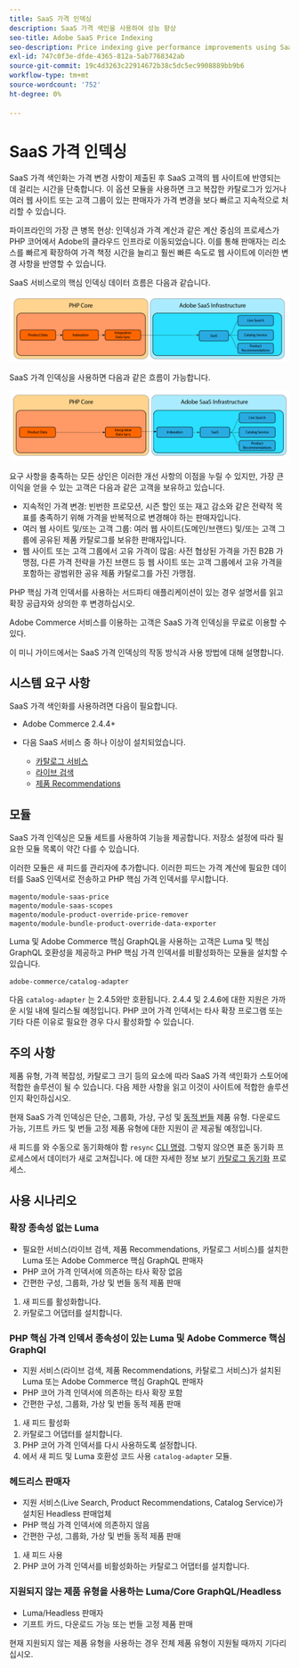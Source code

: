 ```yaml
---
title: SaaS 가격 인덱싱
description: SaaS 가격 색인을 사용하여 성능 향상
seo-title: Adobe SaaS Price Indexing
seo-description: Price indexing give performance improvements using SaaS infrastructure
exl-id: 747c0f3e-dfde-4365-812a-5ab7768342ab
source-git-commit: 19c4d3263c22914672b38c5dc5ec9908889bb9b6
workflow-type: tm+mt
source-wordcount: '752'
ht-degree: 0%

---
```


# SaaS 가격 인덱싱

SaaS 가격 색인화는 가격 변경 사항이 제출된 후 SaaS 고객의 웹 사이트에 반영되는 데 걸리는 시간을 단축합니다. 이 옵션 모듈을 사용하면 크고 복잡한 카탈로그가 있거나 여러 웹 사이트 또는 고객 그룹이 있는 판매자가 가격 변경을 보다 빠르고 지속적으로 처리할 수 있습니다.

파이프라인의 가장 큰 병목 현상: 인덱싱과 가격 계산과 같은 계산 중심의 프로세스가 PHP 코어에서 Adobe의 클라우드 인프라로 이동되었습니다. 이를 통해 판매자는 리소스를 빠르게 확장하여 가격 책정 시간을 늘리고 훨씬 빠른 속도로 웹 사이트에 이러한 변경 사항을 반영할 수 있습니다.

SaaS 서비스로의 핵심 인덱싱 데이터 흐름은 다음과 같습니다.

![기본 데이터 흐름](assets/old_way.png)

SaaS 가격 인덱싱을 사용하면 다음과 같은 흐름이 가능합니다.

![SaaS 가격 인덱싱 데이터 흐름](assets/new_way.png)

요구 사항을 충족하는 모든 상인은 이러한 개선 사항의 이점을 누릴 수 있지만, 가장 큰 이익을 얻을 수 있는 고객은 다음과 같은 고객을 보유하고 있습니다.

* 지속적인 가격 변경: 빈번한 프로모션, 시즌 할인 또는 재고 감소와 같은 전략적 목표를 충족하기 위해 가격을 반복적으로 변경해야 하는 판매자입니다.
* 여러 웹 사이트 및/또는 고객 그룹: 여러 웹 사이트(도메인/브랜드) 및/또는 고객 그룹에 공유된 제품 카탈로그를 보유한 판매자입니다.
* 웹 사이트 또는 고객 그룹에서 고유 가격이 많음: 사전 협상된 가격을 가진 B2B 가맹점, 다른 가격 전략을 가진 브랜드 등 웹 사이트 또는 고객 그룹에서 고유 가격을 포함하는 광범위한 공유 제품 카탈로그를 가진 가맹점.

PHP 핵심 가격 인덱서를 사용하는 서드파티 애플리케이션이 있는 경우 설명서를 읽고 확장 공급자와 상의한 후 변경하십시오.

Adobe Commerce 서비스를 이용하는 고객은 SaaS 가격 인덱싱을 무료로 이용할 수 있다.

이 미니 가이드에서는 SaaS 가격 인덱싱의 작동 방식과 사용 방법에 대해 설명합니다.

## 시스템 요구 사항

SaaS 가격 색인화를 사용하려면 다음이 필요합니다.

* Adobe Commerce 2.4.4+
* 다음 SaaS 서비스 중 하나 이상이 설치되었습니다.

   * [카탈로그 서비스](../catalog-service/overview.md)
   * [라이브 검색](../live-search/guide-overview.md)
   * [제품 Recommendations](../product-recommendations/guide-overview.md)

## 모듈

SaaS 가격 인덱싱은 모듈 세트를 사용하여 기능을 제공합니다. 저장소 설정에 따라 필요한 모듈 목록이 약간 다를 수 있습니다.

이러한 모듈은 새 피드를 관리자에 추가합니다. 이러한 피드는 가격 계산에 필요한 데이터를 SaaS 인덱서로 전송하고 PHP 핵심 가격 인덱서를 무시합니다.

```
magento/module-saas-price
magento/module-saas-scopes
magento/module-product-override-price-remover
magento/module-bundle-product-override-data-exporter
```

Luma 및 Adobe Commerce 핵심 GraphQL을 사용하는 고객은 Luma 및 핵심 GraphQL 호환성을 제공하고 PHP 핵심 가격 인덱서를 비활성화하는 모듈을 설치할 수 있습니다.

```
adobe-commerce/catalog-adapter
```

다음 `catalog-adapter` 는 2.4.5와만 호환됩니다. 2.4.4 및 2.4.6에 대한 지원은 가까운 시일 내에 릴리스될 예정입니다.
PHP 코어 가격 인덱서는 타사 확장 프로그램 또는 기타 다른 이유로 필요한 경우 다시 활성화할 수 있습니다.

## 주의 사항

제품 유형, 가격 복잡성, 카탈로그 크기 등의 요소에 따라 SaaS 가격 색인화가 스토어에 적합한 솔루션이 될 수 있습니다. 다음 제한 사항을 읽고 이것이 사이트에 적합한 솔루션인지 확인하십시오.

현재 SaaS 가격 인덱싱은 단순, 그룹화, 가상, 구성 및 [동적 번들](https://experienceleague.adobe.com/docs/commerce-admin/catalog/products/types/product-create-bundle.html) 제품 유형.
다운로드 가능, 기프트 카드 및 번들 고정 제품 유형에 대한 지원이 곧 제공될 예정입니다.

새 피드를 와 수동으로 동기화해야 함 `resync` [CLI 명령](https://experienceleague.adobe.com/docs/commerce-merchant-services/user-guides/data-services/catalog-sync.html#resynccmdline). 그렇지 않으면 표준 동기화 프로세스에서 데이터가 새로 고쳐집니다. 에 대한 자세한 정보 보기 [카탈로그 동기화](../landing/catalog-sync.md) 프로세스.

## 사용 시나리오

### 확장 종속성 없는 Luma

* 필요한 서비스(라이브 검색, 제품 Recommendations, 카탈로그 서비스)를 설치한 Luma 또는 Adobe Commerce 핵심 GraphQL 판매자
* PHP 코어 가격 인덱서에 의존하는 타사 확장 없음
* 간편한 구성, 그룹화, 가상 및 번들 동적 제품 판매

1. 새 피드를 활성화합니다.
1. 카탈로그 어댑터를 설치합니다.

### PHP 핵심 가격 인덱서 종속성이 있는 Luma 및 Adobe Commerce 핵심 GraphQl

* 지원 서비스(라이브 검색, 제품 Recommendations, 카탈로그 서비스)가 설치된 Luma 또는 Adobe Commerce 핵심 GraphQL 판매자
* PHP 코어 가격 인덱서에 의존하는 타사 확장 포함
* 간편한 구성, 그룹화, 가상 및 번들 동적 제품 판매

1. 새 피드 활성화
1. 카탈로그 어댑터를 설치합니다.
1. PHP 코어 가격 인덱서를 다시 사용하도록 설정합니다.
1. 에서 새 피드 및 Luma 호환성 코드 사용 `catalog-adapter` 모듈.

### 헤드리스 판매자

* 지원 서비스(Live Search, Product Recommendations, Catalog Service)가 설치된 Headless 판매업체
* PHP 핵심 가격 인덱서에 의존하지 않음
* 간편한 구성, 그룹화, 가상 및 번들 동적 제품 판매

1. 새 피드 사용
1. PHP 코어 가격 인덱서를 비활성화하는 카탈로그 어댑터를 설치합니다.

### 지원되지 않는 제품 유형을 사용하는 Luma/Core GraphQL/Headless

* Luma/Headless 판매자
* 기프트 카드, 다운로드 가능 또는 번들 고정 제품 판매

현재 지원되지 않는 제품 유형을 사용하는 경우 전체 제품 유형이 지원될 때까지 기다리십시오.

